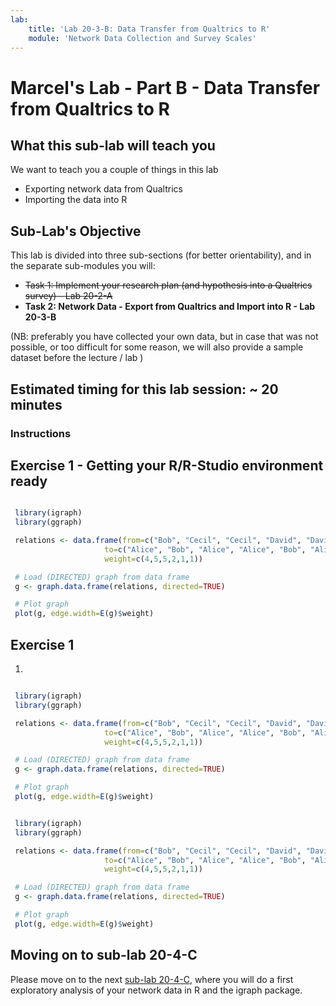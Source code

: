 ```yaml
---
lab:
    title: 'Lab 20-3-B: Data Transfer from Qualtrics to R'
    module: 'Network Data Collection and Survey Scales'
---
```


# Marcel's Lab - Part B - Data Transfer from Qualtrics to R

## What this sub-lab will teach you

We want to teach you a couple of things in this lab

- Exporting network data from Qualtrics
- Importing the data into R

<!-- - Doing exploratory network analysis in R
    - processing and exploring the data in a network-specific R-package such as **igraph** -->
    
    

## Sub-Lab's Objective

This lab is divided into three sub-sections (for better orientability), and in the separate sub-modules you will:

+ ~~Task 1: Implement your research plan (and hypothesis into a Qualtrics survey) - Lab 20-2-A~~
+ **Task 2: Network Data - Export from Qualtrics and Import into R - Lab 20-3-B**

(NB: preferably you have collected your own data, but in case that was not possible, or too difficult for some reason, we will also provide a sample dataset before the lecture / lab )

## Estimated timing for this lab session: ~ 20 minutes

<!-- 
![image](../media/lab02a.png)
 -->

### Instructions

## Exercise 1 - Getting your R/R-Studio environment ready

   ```r {r setup, include=FALSE}
   
    library(igraph)
    library(ggraph)

    relations <- data.frame(from=c("Bob", "Cecil", "Cecil", "David", "David", "Esmeralda"),
                        to=c("Alice", "Bob", "Alice", "Alice", "Bob", "Alice"),
                        weight=c(4,5,5,2,1,1))

    # Load (DIRECTED) graph from data frame 
    g <- graph.data.frame(relations, directed=TRUE)

    # Plot graph
    plot(g, edge.width=E(g)$weight)
   ```



## Exercise 1

1. 

   ```r
   
    library(igraph)
    library(ggraph)

    relations <- data.frame(from=c("Bob", "Cecil", "Cecil", "David", "David", "Esmeralda"),
                        to=c("Alice", "Bob", "Alice", "Alice", "Bob", "Alice"),
                        weight=c(4,5,5,2,1,1))

    # Load (DIRECTED) graph from data frame 
    g <- graph.data.frame(relations, directed=TRUE)

    # Plot graph
    plot(g, edge.width=E(g)$weight)
   ```




   ```r
   
    library(igraph)
    library(ggraph)

    relations <- data.frame(from=c("Bob", "Cecil", "Cecil", "David", "David", "Esmeralda"),
                        to=c("Alice", "Bob", "Alice", "Alice", "Bob", "Alice"),
                        weight=c(4,5,5,2,1,1))

    # Load (DIRECTED) graph from data frame 
    g <- graph.data.frame(relations, directed=TRUE)

    # Plot graph
    plot(g, edge.width=E(g)$weight)
   ```


## Moving on to sub-lab 20-4-C

Please move on to the next [sub-lab 20-4-C](LAB_20-4-C-ExploratoryAnalysisInR.md), where you will do a first exploratory analysis of your network data in R and the igraph package.
